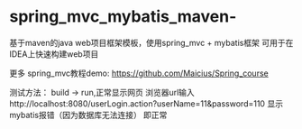 # spring_mvc_mybatis_maven-
基于maven的java web项目框架模板，使用spring_mvc + mybatis框架
可用于在IDEA上快速构建web项目

更多 spring_mvc教程demo:
https://github.com/Maicius/Spring_course

测试方法：
build -> run,正常显示网页
浏览器url输入
http://localhost:8080/userLogin.action?userName=11&password=110
显示mybatis报错（因为数据库无法连接）
即正常